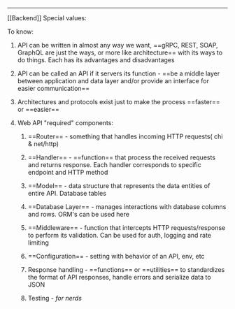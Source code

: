 ***
[[Backend]]
Special values:

To know:
1. API can be written in almost any way we want, ==gRPC, REST, SOAP, GraphQL are just the ways, or more like architecture== with its ways to do things. Each has its advantages and disadvantages
2. API can be called an API if it servers its function - ==be a middle layer between application and data layer and/or provide an interface for easier communication== 
3. Architectures and protocols exist just to make the process ==faster== or ==easier== 

4. Web API "required" components:
	1. ==Router== - something that handles incoming HTTP requests( chi & net/http)
	
	2. ==Handler== - ==function== that process the received requests and returns response. Each handler corresponds to specific endpoint and HTTP method
	
	3. ==Model== - data structure that represents the data entities of entire API. Database tables
	
	4. ==Database Layer== - manages interactions with database columns and rows. ORM's can be used here 
	
	5. ==Middleware== - function that intercepts HTTP requests/response to perform its validation. Can be used for auth, logging and rate limiting 
	
	6. ==Configuration== - setting with behavior of an API, env, etc
	
	7. Response handling - ==functions== or ==utilities== to standardizes the format of API responses, handle errors and serialize data to JSON  
	
	8. Testing - *for nerds* 